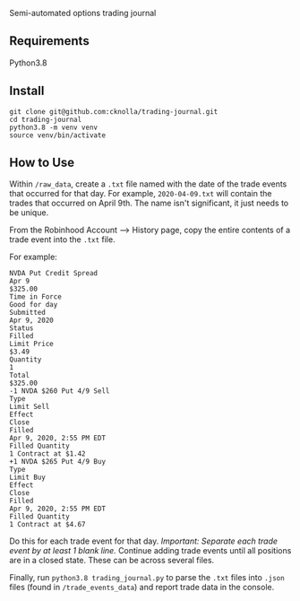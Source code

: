 Semi-automated options trading journal

## Requirements
Python3.8

## Install
```
git clone git@github.com:cknolla/trading-journal.git
cd trading-journal
python3.8 -m venv venv
source venv/bin/activate
```

## How to Use
Within `/raw_data`, create a `.txt` file named with the date of the trade events that occurred for that day.
For example, `2020-04-09.txt` will contain the trades that occurred on April 9th. The name isn't significant, it just needs to be unique.

From the Robinhood Account --> History page, copy the entire contents of a trade event into the `.txt` file.

For example: 
```
NVDA Put Credit Spread
Apr 9
$325.00
Time in Force
Good for day
Submitted
Apr 9, 2020
Status
Filled
Limit Price
$3.49
Quantity
1
Total
$325.00
-1 NVDA $260 Put 4/9 Sell
Type
Limit Sell
Effect
Close
Filled
Apr 9, 2020, 2:55 PM EDT
Filled Quantity
1 Contract at $1.42
+1 NVDA $265 Put 4/9 Buy
Type
Limit Buy
Effect
Close
Filled
Apr 9, 2020, 2:55 PM EDT
Filled Quantity
1 Contract at $4.67
```

Do this for each trade event for that day. *Important: Separate each trade event by at least 1 blank line.* 
Continue adding trade events until all positions are in a closed state. These can be across several files.

Finally, run `python3.8 trading_journal.py` to parse the `.txt` files into `.json` files (found in `/trade_events_data`)
and report trade data in the console.

